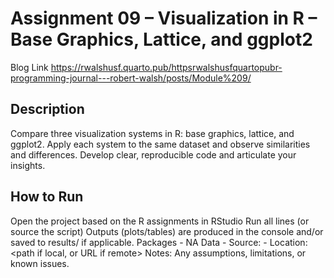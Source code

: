 # Assignment 09 – Visualization in R – Base Graphics, Lattice, and ggplot2
Blog Link
https://rwalshusf.quarto.pub/httpsrwalshusfquartopubr-programming-journal---robert-walsh/posts/Module%209/

## Description
Compare three visualization systems in R: base graphics, lattice, and ggplot2.
Apply each system to the same dataset and observe similarities and differences.
Develop clear, reproducible code and articulate your insights.

## How to Run
Open the project based on the R assignments in RStudio
Run all lines (or source the script)
Outputs (plots/tables) are produced in the console and/or saved to results/ if applicable.
Packages - NA
Data - Source: - Location: <path if local, or URL if remote>
Notes: Any assumptions, limitations, or known issues.
